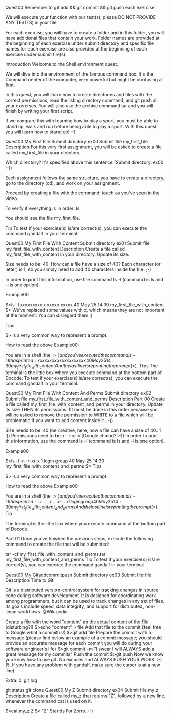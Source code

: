 Quest00
Remember to git add && git commit && git push each exercise!

We will execute your function with our test(s), please DO NOT PROVIDE ANY TEST(S) in your file

For each exercise, you will have to create a folder and in this folder, you will have additional files that contain your work. Folder names are provided at the beginning of each exercise under submit directory and specific file names for each exercise are also provided at the beginning of each exercise under submit file(s).

Introduction
Welcome to the Shell environment quest.

We will dive into the environment of the famous command box. It's the Command center of the computer, very powerful but might be confusing at first.

In this quest, you will learn how to create directories and files with the correct permissions, read the listing directory command, and git push all your exercises.
You will also use the archive command tar and you will finish by writing your first script.

If we compare this with learning how to play a sport, you must be able to stand up, walk and run before being able to play a sport. With this quest, you will learn how to stand up! :-)

Quest00	My First File
Submit directory	ex00
Submit file	my_first_file
Description
For this very first assignment, you will be asked to create a file called my_first_file in your directory.

Which directory?
It's specified above this sentence (Submit directory: ex00 ;-))

Each assignment follows the same structure, you have to create a directory, go to the directory (cd), and work on your assignment.

Proceed by creating a file with the command: touch as you've seen in the video.

To verify if everything is in order: ls

You should see the file my_first_file.

Tip
To test if your exercise(s) is/are correct(s), you can execute the command gandalf in your terminal.

Quest00	My First File With Content
Submit directory	ex01
Submit file	my_first_file_with_content
Description
Create a file called my_first_file_with_content in your directory. Update its size.

Size needs to be: 40.
How can a file have a size of 40?
Each character (or letter) is 1, so you simply need to add 40 characters inside the file. ;-)

In order to print this information, use the command ls -l (command is ls and -l is one option).

Example00

$>ls -l
xxxxxxxxx  x xxxxx  xxxxx  40 May  25 14:30 my_first_file_with_content
$>
We've replaced some values with x, which means they are not important at the moment. You can disregard them :)

Tips

$> is a very common way to represent a prompt.

How to read the above Example00:

You are in a shell (the $>) and you've executed the command ls -l.
It has printed: xxxxxxxxx  x xxxxx  xxxxx  40 May  25 14:30 my_first_file_with_content
And the last line is reprinting the prompt ($>).
Tips
The terminal is the little box where you execute command at the bottom part of Docode.
To test if your exercise(s) is/are correct(s), you can execute the command gandalf in your terminal.

Quest00	My First File With Content And Perms
Submit directory	ex02
Submit file	my_first_file_with_content_and_perms
Description
Part 00
Create a file called my_first_file_with_content_and_perms in your directory. Update its size THEN its permissions. (It must be done in this order because you will be asked to remove the permission to WRITE to a file which will be problematic if you want to add content inside it. ;-))

Size needs to be: 40 (be creative, here, how a file can have a size of 40...? :))
Permissions need to be: r--r-xr-x (Google chmod? :-))
In order to print this information, use the command ls -l (command is ls and -l is one option).

Example00

$>ls -l
-r--r-xr-x  1 login  group  40 May  25 14:30 my_first_file_with_content_and_perms
$>
Tips

$> is a very common way to represent a prompt.

How to read the above Example00:

You are in a shell (the $>) and you've executed the command ls -l.
It has printed: -r--r-xr-x  1 login  group  40 May  25 14:30 my_first_file_with_content_and_perms
And the last line is reprinting the prompt ($>).
Tip

The terminal is the little box where you execute command at the bottom part of Docode.

Part 01
Once you’ve finished the previous steps, execute the following
command to create the file that will be submitted:

tar -cf my_first_file_with_content_and_perms.tar my_first_file_with_content_and_perms
Tip
To test if your exercise(s) is/are correct(s), you can execute the command gandalf in your terminal.

Quest00	My Gitaddcommitpush
Submit directory	ex03
Submit file	file
Description
Time to Git!

Git is a distributed version-control system for tracking changes in source code during software development. It is designed for coordinating work among programmers, but it can be used to track changes in any set of files. Its goals include speed, data integrity, and support for distributed, non-linear workflows. @Wikipedia

Create a file with the word "content" as the actual content of the file (disturbing?!)
$>echo "content" > file
Add that file to the commit (feel free to Google what a commit is!)
$>git add file
Prepare the commit with a message (please find below an example of a commit message; you should provide an accurate message for each commit you will do during your software engineer's life)
$>git commit -m "I swear I will ALWAYS add a great message for my commits"
Push the commit
$>git push
Now we know you know how to use git. No excuses and ALWAYS PUSH YOUR WORK. :-)
(5. If you have any problem with gandalf, make sure the cursor is at a new line)

Extra:
0. git log

git status
git clone
Quest00	My Z
Submit directory	ex04
Submit file	my_z
Description
Create a file called my_z that returns "Z", followed by a new line, whenever the command cat is used on it.

$>cat my_z
Z
$>
"Z" Stands For Zorro. :-)

